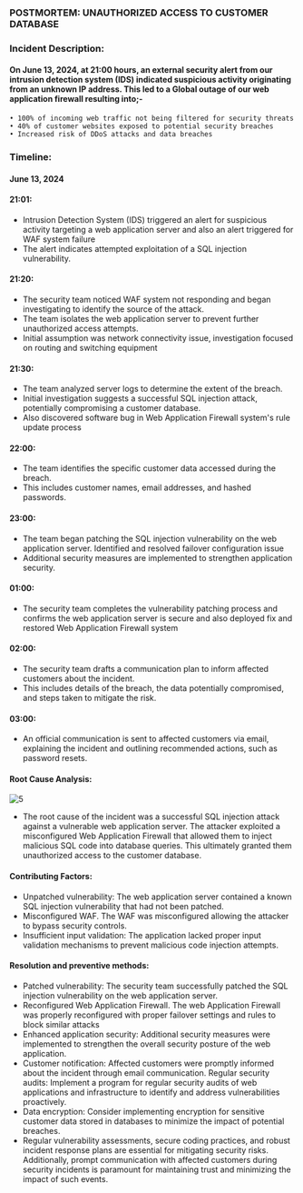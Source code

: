 
### POSTMORTEM: UNAUTHORIZED ACCESS TO CUSTOMER DATABASE
### Incident Description:
#### On June 13, 2024, at 21:00 hours, an external security alert from our intrusion detection system (IDS) indicated suspicious activity originating from an unknown IP address. This led to a Global outage of our web application firewall resulting into;-
    • 100% of incoming web traffic not being filtered for security threats
    • 40% of customer websites exposed to potential security breaches
    • Increased risk of DDoS attacks and data breaches

### Timeline:
#### June 13, 2024
#### 21:01:
+ Intrusion Detection System (IDS) triggered an alert for suspicious activity targeting a web application server and also an alert triggered for WAF system failure
+ The alert indicates attempted exploitation of a SQL injection vulnerability.
#### 21:20:
+ The security team noticed WAF system not responding and began investigating to identify the source of the attack.
+ The team isolates the web application server to prevent further unauthorized access attempts.
+ Initial assumption was network connectivity issue, investigation focused on routing and switching equipment
#### 21:30:
+ The team analyzed server logs to determine the extent of the breach.
+ Initial investigation suggests a successful SQL injection attack, potentially compromising a customer database.
+ Also discovered software bug in Web Application Firewall system's rule update process
#### 22:00:
+ The team identifies the specific customer data accessed during the breach.
+ This includes customer names, email addresses, and hashed passwords.
#### 23:00:
+ The team began patching the SQL injection vulnerability on the web application server. Identified and resolved failover configuration issue
+ Additional security measures are implemented to strengthen application security.
#### 01:00:
+ The security team completes the vulnerability patching process and confirms the web application server is secure and also deployed fix and restored Web Application Firewall system
#### 02:00:
+ The security team drafts a communication plan to inform affected customers about the incident.
+ This includes details of the breach, the data potentially compromised, and steps taken to mitigate the risk.
#### 03:00:
+ An official communication is sent to affected customers via email, explaining the incident and outlining recommended actions, such as password resets.
#### Root Cause Analysis:
![5](https://github.com/O-G-W-A-L/0x19-postmortem/assets/138779092/ca26ac11-6bce-4ab2-ab55-8436700a5202)
+ The root cause of the incident was a successful SQL injection attack against a vulnerable web application server. The attacker exploited a misconfigured Web Application Firewall that allowed them to inject malicious SQL code into database queries. This ultimately granted them unauthorized access to the customer database.
#### Contributing Factors:
+ Unpatched vulnerability: The web application server contained a known SQL injection vulnerability that had not been patched.
+ Misconfigured WAF. The WAF was misconfigured allowing the attacker to bypass security controls. 
+ Insufficient input validation: The application lacked proper input validation mechanisms to prevent malicious code injection attempts.
#### Resolution and preventive methods:
+ Patched vulnerability: The security team successfully patched the SQL injection vulnerability on the web application server.
+ Reconfigured Web Application Firewall. The web Application Firewall was properly reconfigured with proper failover settings and rules to block similar attacks
+ Enhanced application security: Additional security measures were implemented to strengthen the overall security posture of the web application.
+ Customer notification: Affected customers were promptly informed about the incident through email communication.
Regular security audits: Implement a program for regular security audits of web applications and infrastructure to identify and address vulnerabilities proactively.
+ Data encryption: Consider implementing encryption for sensitive customer data stored in databases to minimize the impact of potential breaches.
+ Regular vulnerability assessments, secure coding practices, and robust incident response plans are essential for mitigating security risks. Additionally, prompt communication with affected customers during security incidents is paramount for maintaining trust and minimizing the impact of such events.
